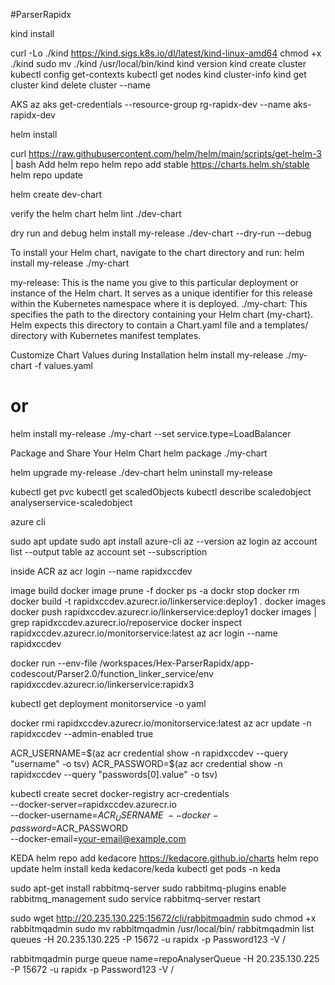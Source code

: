 #ParserRapidx

kind install

curl -Lo ./kind https://kind.sigs.k8s.io/dl/latest/kind-linux-amd64
chmod +x ./kind
sudo mv ./kind /usr/local/bin/kind
kind version
kind create cluster
kubectl config get-contexts
kubectl get nodes
kind cluster-info
kind get cluster
kind delete cluster --name <cluster-name>


AKS
az aks get-credentials --resource-group rg-rapidx-dev --name aks-rapidx-dev


helm install

curl https://raw.githubusercontent.com/helm/helm/main/scripts/get-helm-3 | bash
Add helm repo
helm repo add stable https://charts.helm.sh/stable
helm repo update

helm create dev-chart

verify the helm chart
helm lint ./dev-chart

dry run and debug
helm install my-release ./dev-chart --dry-run --debug

To install your Helm chart, navigate to the chart directory and run:
helm install my-release ./my-chart

my-release: This is the name you give to this particular deployment or instance of the Helm chart. It serves as a unique identifier for this release within the Kubernetes namespace where it is deployed.
./my-chart: This specifies the path to the directory containing your Helm chart (my-chart). Helm expects this directory to contain a Chart.yaml file and a templates/ directory with Kubernetes manifest templates.

Customize Chart Values during Installation
helm install my-release ./my-chart -f values.yaml
# or
helm install my-release ./my-chart --set service.type=LoadBalancer

Package and Share Your Helm Chart
helm package ./my-chart

helm upgrade my-release ./dev-chart
helm uninstall my-release


kubectl get pvc
kubectl get scaledObjects
kubectl  describe scaledobject analyserservice-scaledobject

azure cli

sudo apt update
sudo apt install azure-cli
az --version
az login
az account list --output table
az account set --subscription <subscription-id-or-name>

inside ACR
 az acr login --name rapidxccdev

image build
docker image prune -f
docker ps -a
dockr stop 
docker rm 
docker build -t rapidxccdev.azurecr.io/linkerservice:deploy1 .
docker images
docker push rapidxccdev.azurecr.io/linkerservice:deploy1
docker images | grep rapidxccdev.azurecr.io/reposervice
docker inspect rapidxccdev.azurecr.io/monitorservice:latest
az acr login --name rapidxccdev

docker run --env-file /workspaces/Hex-ParserRapidx/app-codescout/Parser2.0/function_linker_service/env  rapidxccdev.azurecr.io/linkerservice:rapidx3

kubectl get deployment monitorservice -o yaml

docker rmi rapidxccdev.azurecr.io/monitorservice:latest
az acr update -n rapidxccdev --admin-enabled true

ACR_USERNAME=$(az acr credential show -n rapidxccdev --query "username" -o tsv)
ACR_PASSWORD=$(az acr credential show -n rapidxccdev --query "passwords[0].value" -o tsv)


kubectl create secret docker-registry acr-credentials \
  --docker-server=rapidxccdev.azurecr.io \
  --docker-username=$ACR_USERNAME \
  --docker-password=$ACR_PASSWORD \
  --docker-email=<your-email@example.com>



KEDA
helm repo add kedacore https://kedacore.github.io/charts
 helm repo update
 helm install keda kedacore/keda
  kubectl get pods -n keda


sudo apt-get install rabbitmq-server
sudo rabbitmq-plugins enable rabbitmq_management
sudo service rabbitmq-server restart


sudo wget http://20.235.130.225:15672/cli/rabbitmqadmin
sudo chmod +x rabbitmqadmin
sudo mv rabbitmqadmin /usr/local/bin/
rabbitmqadmin list queues -H 20.235.130.225 -P 15672 -u rapidx -p Password123 -V /

rabbitmqadmin purge queue name=repoAnalyserQueue -H 20.235.130.225 -P 15672 -u rapidx -p Password123 -V /
